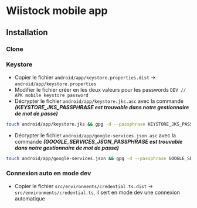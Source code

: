 # Wiistock mobile app
## Installation
### Clone

### Keystore
* Copier le fichier `android/app/keystore.properties.dist` -> `android/app/keystore.properties`
* Modifier le fichier créer en les deux valeurs pour les passwords `DEV // APK mobile keystore password`
* Décrypter le fichier `android/app/keystore.jks.asc` avec la commande ***(KEYSTORE_JKS_PASSPHRASE est trouvable dans notre gestionnaire de mot de passe)***
```sh
touch android/app/keystore.jks && gpg -d --passphrase KEYSTORE_JKS_PASSPHRASE --batch android/app/keystore.jks.asc > android/app/keystore.jks
```

* Décrypter le fichier `android/app/google-services.json.asc` avec la commande  ***(GOOGLE_SERVICES_JSON_PASSPHRASE est trouvable dans notre gestionnaire de mot de passe)***
```sh
touch android/app/google-services.json && gpg -d --passphrase GOOGLE_SERVICES_JSON_PASSPHRASE --batch android/app/google-services.json.asc > android/app/google-services.json
```

### Connexion auto en mode dev
* Copier le fichier `src/environments/credential.ts.dist` -> `src/environments/credential.ts`, il sert en mode dev une connexion automatique
